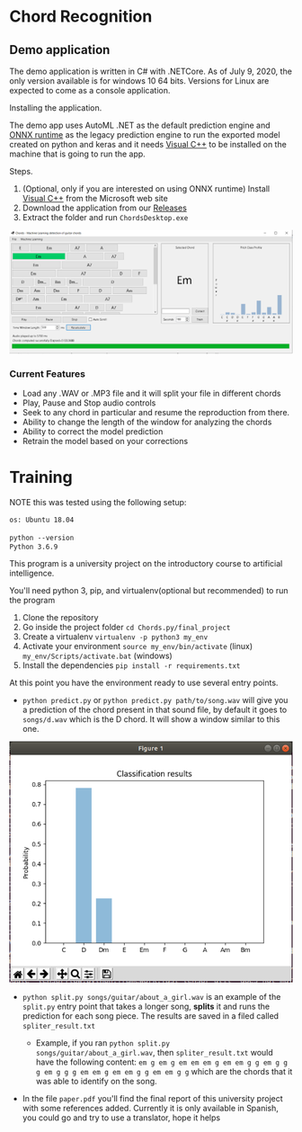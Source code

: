 # Chord Recognition

## Demo application

The demo application is written in C# with .NETCore. As of July 9, 2020, the only version available is for windows 10 64 bits. Versions for Linux are expected to come as a console application.

Installing the application.

The demo app uses AutoML .NET as the default prediction engine and [ONNX runtime](https://github.com/microsoft/onnxruntime) as the legacy prediction engine to run the exported model created on python and keras and it needs [Visual C++](https://aka.ms/vs/16/release/vc_redist.x64.exe) to be installed on the machine that is going to run the app.

Steps.

1. (Optional, only if you are interested on using ONNX runtime) Install [Visual C++](https://aka.ms/vs/16/release/vc_redist.x64.exe) from the Microsoft web site
2. Download the application from our [Releases](https://github.com/amrondonp/Chords.py/releases/)
3. Extract the folder and run `ChordsDesktop.exe`

![title](final_project/images/demoapp.png)

### Current Features

- Load any .WAV or .MP3 file and it will split your file in different chords
- Play, Pause and Stop audio controls
- Seek to any chord in particular and resume the reproduction from there.
- Ability to change the length of the window for analyzing the chords
- Ability to correct the model prediction
- Retrain the model based on your corrections

# Training

NOTE this was tested using the following setup:

```
os: Ubuntu 18.04

python --version
Python 3.6.9
```

This program is a university project on the introductory course to artificial intelligence.

You'll need python 3, pip, and virtualenv(optional but recommended) to run the program

1. Clone the repository
2. Go inside the project folder `cd Chords.py/final_project`
3. Create a virtualenv `virtualenv -p python3 my_env`
4. Activate your environment `source my_env/bin/activate` (linux) `my_env/Scripts/activate.bat` (windows)
5. Install the dependencies `pip install -r requirements.txt`

At this point you have the environment ready to use several entry points.

- `python predict.py` or `python predict.py path/to/song.wav` will give you a prediction of the chord present in that sound file, by default it goes to `songs/d.wav` which is the D chord. It will show a window similar to this one.

![title](final_project/images/predict.png)

- `python split.py songs/guitar/about_a_girl.wav` is an example of the `split.py` entry point that takes a longer song, **splits** it and runs the prediction for each song piece. The results are saved in a filed called `spliter_result.txt`

  - Example, if you ran `python split.py songs/guitar/about_a_girl.wav`, then `spliter_result.txt` would have the following content: `em g em g em em em g em em g g em g g g em g g g em em g em em g g em em g g` which are the chords that it was able to identify on the song.

- In the file `paper.pdf` you'll find the final report of this university project with some references added. Currently it is only available in Spanish, you could go and try to use a translator, hope it helps
